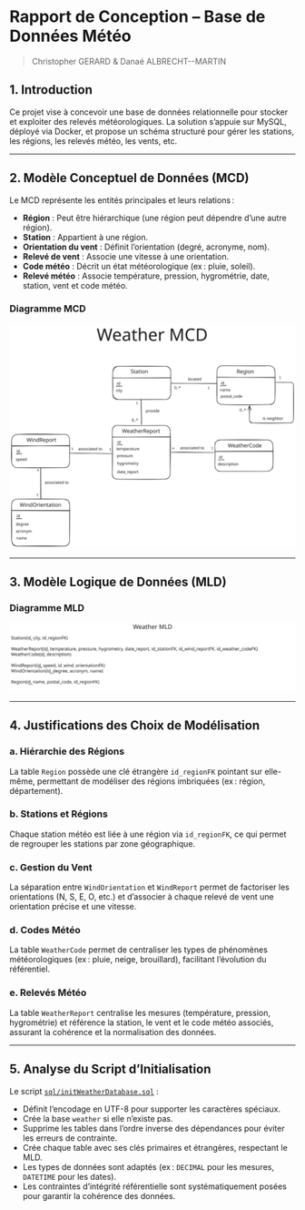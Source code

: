 # Rapport de Conception – Base de Données Météo

> Christopher GERARD & Danaé ALBRECHT--MARTIN

## 1. Introduction

Ce projet vise à concevoir une base de données relationnelle pour stocker et exploiter des relevés météorologiques. La solution s’appuie sur MySQL, déployé via Docker, et propose un schéma structuré pour gérer les stations, les régions, les relevés météo, les vents, etc.

---

## 2. Modèle Conceptuel de Données (MCD)

Le MCD représente les entités principales et leurs relations :

- **Région** : Peut être hiérarchique (une région peut dépendre d’une autre région).
- **Station** : Appartient à une région.
- **Orientation du vent** : Définit l’orientation (degré, acronyme, nom).
- **Relevé de vent** : Associe une vitesse à une orientation.
- **Code météo** : Décrit un état météorologique (ex : pluie, soleil).
- **Relevé météo** : Associe température, pression, hygrométrie, date, station, vent et code météo.

### Diagramme MCD

[![MCD](../diagrams/Weather_MCD.svg)](../diagrams/Weather_MCD.svg)

---

## 3. Modèle Logique de Données (MLD)

### Diagramme MLD

[![MLD](../diagrams/Weather_MLD.svg)](../diagrams/Weather_MLD.svg)

---

## 4. Justifications des Choix de Modélisation

### a. Hiérarchie des Régions

La table `Region` possède une clé étrangère `id_regionFK` pointant sur elle-même, permettant de modéliser des régions imbriquées (ex : région, département).

### b. Stations et Régions

Chaque station météo est liée à une région via `id_regionFK`, ce qui permet de regrouper les stations par zone géographique.

### c. Gestion du Vent

La séparation entre `WindOrientation` et `WindReport` permet de factoriser les orientations (N, S, E, O, etc.) et d’associer à chaque relevé de vent une orientation précise et une vitesse.

### d. Codes Météo

La table `WeatherCode` permet de centraliser les types de phénomènes météorologiques (ex : pluie, neige, brouillard), facilitant l’évolution du référentiel.

### e. Relevés Météo

La table `WeatherReport` centralise les mesures (température, pression, hygrométrie) et référence la station, le vent et le code météo associés, assurant la cohérence et la normalisation des données.

---

## 5. Analyse du Script d’Initialisation

Le script [`sql/initWeatherDatabase.sql`](../sql/initWeatherDatabase.sql) :

- Définit l’encodage en UTF-8 pour supporter les caractères spéciaux.
- Crée la base `weather` si elle n’existe pas.
- Supprime les tables dans l’ordre inverse des dépendances pour éviter les erreurs de contrainte.
- Crée chaque table avec ses clés primaires et étrangères, respectant le MLD.
- Les types de données sont adaptés (ex : `DECIMAL` pour les mesures, `DATETIME` pour les dates).
- Les contraintes d’intégrité référentielle sont systématiquement posées pour garantir la cohérence des données.